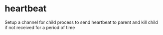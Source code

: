 # heartbeat
Setup a channel for child process to send heartbeat to parent and kill child if not received for a period of time
